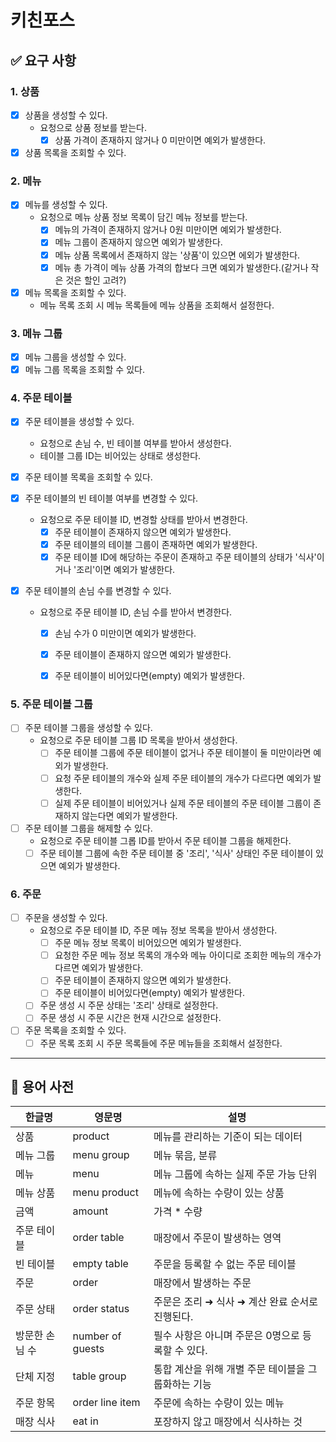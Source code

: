 # 키친포스

## ✅ 요구 사항

### 1. 상품
- [x] 상품을 생성할 수 있다.
  - 요청으로 상품 정보를 받는다.
    - [x] 상품 가격이 존재하지 않거나 0 미만이면 예외가 발생한다.
  
- [x] 상품 목록을 조회할 수 있다.

### 2. 메뉴
- [x] 메뉴를 생성할 수 있다.
  - 요청으로 메뉴 상품 정보 목록이 담긴 메뉴 정보를 받는다.
    - [x] 메뉴의 가격이 존재하지 않거나 0원 미만이면 예외가 발생한다.
    - [x] 메뉴 그룹이 존재하지 않으면 예외가 발생한다. 
    - [x] 메뉴 상품 목록에서 존재하지 않는 '상품'이 있으면 에외가 발생한다.
    - [x] 메뉴 총 가격이 메뉴 상품 가격의 합보다 크면 예외가 발생한다.(같거나 작은 것은 할인 고려?)

- [x] 메뉴 목록을 조회할 수 있다.
  - 메뉴 목록 조회 시 메뉴 목록들에 메뉴 상품을 조회해서 설정한다.

### 3. 메뉴 그룹
- [x] 메뉴 그룹을 생성할 수 있다.
- [x] 메뉴 그룹 목록을 조회할 수 있다.

### 4. 주문 테이블
- [x] 주문 테이블을 생성할 수 있다.
  - 요청으로 손님 수, 빈 테이블 여부를 받아서 생성한다.
  - 테이블 그룹 ID는 비어있는 상태로 생성한다. 

- [x] 주문 테이블 목록을 조회할 수 있다.

- [x] 주문 테이블의 빈 테이블 여부를 변경할 수 있다.
  - 요청으로 주문 테이블 ID, 변경할 상태를 받아서 변경한다.
    - [x] 주문 테이블이 존재하지 않으면 예외가 발생한다.
    - [x] 주문 테이블의 테이블 그룹이 존재하면 예외가 발생한다.
    - [x] 주문 테이블 ID에 해당하는 주문이 존재하고 주문 테이블의 상태가 '식사'이거나 '조리'이면 예외가 발생한다.
  
- [x] 주문 테이블의 손님 수를 변경할 수 있다.
  - 요청으로 주문 테이블 ID, 손님 수를 받아서 변경한다.
    - [x] 손님 수가 0 미만이면 예외가 발생한다.
    - [x] 주문 테이블이 존재하지 않으면 예외가 발생한다.
    - [x] 주문 테이블이 비어있다면(empty) 예외가 발생한다.


### 5. 주문 테이블 그룹
- [ ] 주문 테이블 그룹을 생성할 수 있다.
  - 요청으로 주문 테이블 그룹 ID 목록을 받아서 생성한다.
    - [ ] 주문 테이블 그룹에 주문 테이블이 없거나 주문 테이블이 둘 미만이라면 예외가 발생한다.
    - [ ] 요청 주문 테이블의 개수와 실제 주문 테이블의 개수가 다르다면 예외가 발생한다.
    - [ ] 실제 주문 테이블이 비어있거나 실제 주문 테이블의 주문 테이블 그룹이 존재하지 않는다면 예외가 발생한다.

- [ ] 주문 테이블 그룹을 해제할 수 있다.
  - 요청으로 주문 테이블 그롭 ID를 받아서 주문 테이블 그룹을 해제한다.
  - [ ] 주문 테이블 그룹에 속한 주문 테이블 중 '조리', '식사' 상태인 주문 테이블이 있으면 예외가 발생한다.

### 6. 주문
- [ ] 주문을 생성할 수 있다.
  - 요청으로 주문 테이블 ID, 주문 메뉴 정보 목록을 받아서 생성한다.
    - [ ] 주문 메뉴 정보 목록이 비어있으면 예외가 발생한다.
    - [ ] 요청한 주문 메뉴 정보 목록의 개수와 메뉴 아이디로 조회한 메뉴의 개수가 다르면 예외가 발생한다.
    - [ ] 주문 테이블이 존재하지 않으면 예외가 발생한다.
    - [ ] 주문 테이블이 비어있다면(empty) 예외가 발생한다.
  - [ ] 주문 생성 시 주문 상태는 '조리' 상태로 설정한다.
  - [ ] 주문 생성 시 주문 시간은 현재 시간으로 설정한다.

- [ ] 주문 목록을 조회할 수 있다.
  - [ ] 주문 목록 조회 시 주문 목록들에 주문 메뉴들을 조회해서 설정한다.

---

## 📘 용어 사전

| 한글명 | 영문명 | 설명 |
| --- | --- | --- |
| 상품 | product | 메뉴를 관리하는 기준이 되는 데이터 |
| 메뉴 그룹 | menu group | 메뉴 묶음, 분류 |
| 메뉴 | menu | 메뉴 그룹에 속하는 실제 주문 가능 단위 |
| 메뉴 상품 | menu product | 메뉴에 속하는 수량이 있는 상품 |
| 금액 | amount | 가격 * 수량 |
| 주문 테이블 | order table | 매장에서 주문이 발생하는 영역 |
| 빈 테이블 | empty table | 주문을 등록할 수 없는 주문 테이블 |
| 주문 | order | 매장에서 발생하는 주문 |
| 주문 상태 | order status | 주문은 조리 ➜ 식사 ➜ 계산 완료 순서로 진행된다. |
| 방문한 손님 수 | number of guests | 필수 사항은 아니며 주문은 0명으로 등록할 수 있다. |
| 단체 지정 | table group | 통합 계산을 위해 개별 주문 테이블을 그룹화하는 기능 |
| 주문 항목 | order line item | 주문에 속하는 수량이 있는 메뉴 |
| 매장 식사 | eat in | 포장하지 않고 매장에서 식사하는 것 |
